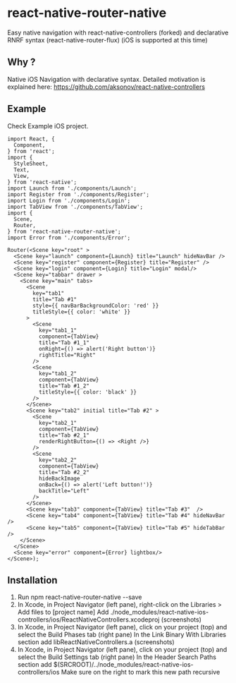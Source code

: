 # react-native-router-native
Easy native navigation with react-native-controllers (forked) and declarative RNRF syntax (react-native-router-flux) (iOS is supported at this time)

## Why ?
Native iOS Navigation with declarative syntax.
Detailed motivation is explained here: https://github.com/aksonov/react-native-controllers

## Example
Check Example iOS project.
```
import React, {
  Component,
} from 'react';
import {
  StyleSheet,
  Text,
  View,
} from 'react-native';
import Launch from './components/Launch';
import Register from './components/Register';
import Login from './components/Login';
import TabView from './components/TabView';
import {
  Scene,
  Router,
} from 'react-native-router-native';
import Error from './components/Error';

Router(<Scene key="root" >
  <Scene key="launch" component={Launch} title="Launch" hideNavBar />
  <Scene key="register" component={Register} title="Register" />
  <Scene key="login" component={Login} title="Login" modal/>
  <Scene key="tabbar" drawer >
    <Scene key="main" tabs>
      <Scene
        key="tab1"
        title="Tab #1"
        style={{ navBarBackgroundColor: 'red' }}
        titleStyle={{ color: 'white' }}
      >
        <Scene
          key="tab1_1"
          component={TabView}
          title="Tab #1_1"
          onRight={() => alert('Right button')}
          rightTitle="Right"
        />
        <Scene
          key="tab1_2"
          component={TabView}
          title="Tab #1_2"
          titleStyle={{ color: 'black' }}
        />
      </Scene>
      <Scene key="tab2" initial title="Tab #2" >
        <Scene
          key="tab2_1"
          component={TabView}
          title="Tab #2_1"
          renderRightButton={() => <Right />}
        />
        <Scene
          key="tab2_2"
          component={TabView}
          title="Tab #2_2"
          hideBackImage
          onBack={() => alert('Left button!')}
          backTitle="Left"
        />
      </Scene>
      <Scene key="tab3" component={TabView} title="Tab #3"  />
      <Scene key="tab4" component={TabView} title="Tab #4" hideNavBar />
      <Scene key="tab5" component={TabView} title="Tab #5" hideTabBar />
    </Scene>
  </Scene>
  <Scene key="error" component={Error} lightbox/>
</Scene>);

```

## Installation
1. Run npm react-native-router-native --save
2. In Xcode, in Project Navigator (left pane), right-click on the Libraries > Add files to [project name] 
Add ./node_modules/react-native-ios-controllers/ios/ReactNativeControllers.xcodeproj (screenshots)
3. In Xcode, in Project Navigator (left pane), click on your project (top) and select the Build Phases tab (right pane) 
In the Link Binary With Libraries section add libReactNativeControllers.a (screenshots)
4. In Xcode, in Project Navigator (left pane), click on your project (top) and select the Build Settings tab (right pane) 
In the Header Search Paths section add $(SRCROOT)/../node_modules/react-native-ios-controllers/ios 
Make sure on the right to mark this new path recursive

